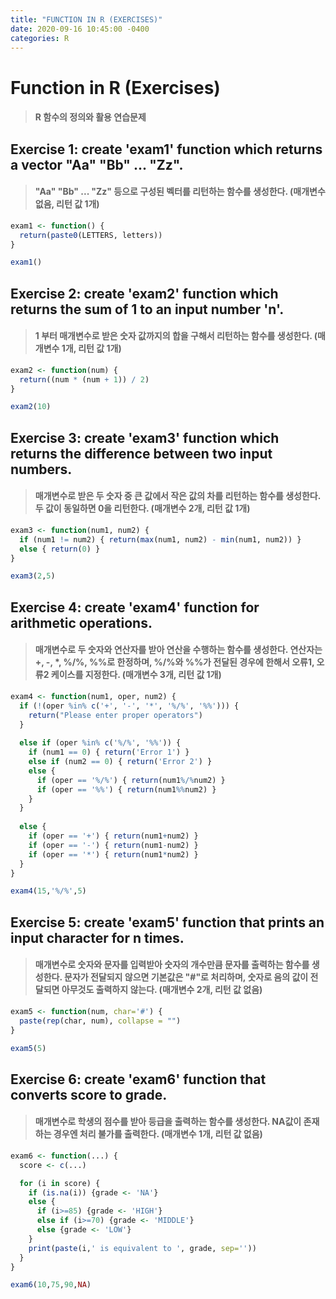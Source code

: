 ```yaml
---
title: "FUNCTION IN R (EXERCISES)"
date: 2020-09-16 10:45:00 -0400
categories: R
---
```



# Function in R (Exercises)
> <h4> R 함수의 정의와 활용 연습문제 </h4>




## Exercise 1: create 'exam1' function which returns a vector "Aa" "Bb" ... "Zz".
> <h4> "Aa" "Bb" ... "Zz" 등으로 구성된 벡터를 리턴하는 함수를 생성한다. (매개변수 없음, 리턴 값 1개)</h4>

```R
exam1 <- function() {
  return(paste0(LETTERS, letters))
}

exam1()
```



## Exercise 2: create 'exam2' function which returns the sum of 1 to an input number 'n'.

> <h4>1 부터 매개변수로 받은 숫자 값까지의 합을 구해서 리턴하는 함수를 생성한다. (매개변수 1개, 리턴 값 1개)</h4>

```R
exam2 <- function(num) {
  return((num * (num + 1)) / 2)
}

exam2(10)
```



## Exercise 3: create 'exam3' function which returns the difference between two input numbers.

> <h4>매개변수로 받은 두 숫자 중 큰 값에서 작은 값의 차를 리턴하는 함수를 생성한다. 두 값이 동일하면 0을 리턴한다. (매개변수 2개, 리턴 값 1개)</h4>

```R
exam3 <- function(num1, num2) {
  if (num1 != num2) { return(max(num1, num2) - min(num1, num2)) }
  else { return(0) }
}

exam3(2,5)
```



## Exercise 4: create 'exam4' function for arithmetic operations.

> <h4>매개변수로 두 숫자와 연산자를 받아 연산을 수행하는 함수를 생성한다. 연산자는 +, -, *, %/%, %%로 한정하며, %/%와 %%가 전달된 경우에 한해서 오류1, 오류2 케이스를 지정한다. (매개변수 3개, 리턴 값 1개)</h4>

```R
exam4 <- function(num1, oper, num2) {
  if (!(oper %in% c('+', '-', '*', '%/%', '%%'))) {
    return("Please enter proper operators")
  }
  
  else if (oper %in% c('%/%', '%%')) {
    if (num1 == 0) { return('Error 1') }
    else if (num2 == 0) { return('Error 2') }
    else {
      if (oper == '%/%') { return(num1%/%num2) }
      if (oper == '%%') { return(num1%%num2) }
    }
  }
  
  else {
    if (oper == '+') { return(num1+num2) }
    if (oper == '-') { return(num1-num2) }
    if (oper == '*') { return(num1*num2) }
  }
}

exam4(15,'%/%',5)
```



## Exercise 5: create 'exam5' function that prints an input character for n times.

> <h4>매개변수로 숫자와 문자를 입력받아 숫자의 개수만큼 문자를 출력하는 함수를 생성한다. 문자가 전달되지 않으면 기본값은 "#"로 처리하며, 숫자로 음의 값이 전달되면 아무것도 출력하지 않는다. (매개변수 2개, 리턴 값 없음)</h4>

```R
exam5 <- function(num, char='#') {
  paste(rep(char, num), collapse = "")
}

exam5(5)
```



## Exercise 6: create 'exam6' function that converts score to grade.

> <h4>매개변수로 학생의 점수를 받아 등급을 출력하는 함수를 생성한다. NA값이 존재하는 경우엔 처리 불가를 출력한다. (매개변수 1개, 리턴 값 없음)</h4>

```R
exam6 <- function(...) {
  score <- c(...)

  for (i in score) {
    if (is.na(i)) {grade <- 'NA'}
    else {
      if (i>=85) {grade <- 'HIGH'}
      else if (i>=70) {grade <- 'MIDDLE'}
      else {grade <- 'LOW'}
    }
    print(paste(i,' is equivalent to ', grade, sep=''))
  }
}

exam6(10,75,90,NA)
```
